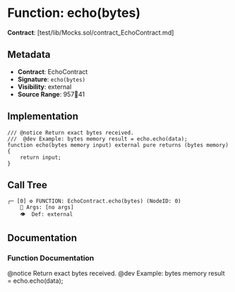 # Function: echo(bytes)

**Contract**: [test/lib/Mocks.sol/contract_EchoContract.md]

## Metadata

- **Contract**: EchoContract
- **Signature**: `echo(bytes)`
- **Visibility**: external
- **Source Range**: 957:100:41

## Implementation

```solidity
/// @notice Return exact bytes received.
///  @dev Example: bytes memory result = echo.echo(data);
function echo(bytes memory input) external pure returns (bytes memory) {
    return input;
}
```

## Call Tree

```
┌─ [0] ⚙️ FUNCTION: EchoContract.echo(bytes) (NodeID: 0)
    💬 Args: [no args]
    👁️  Def: external
```

## Documentation

### Function Documentation

@notice Return exact bytes received.
 @dev Example: bytes memory result = echo.echo(data);
